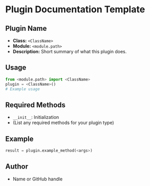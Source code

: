 # Plugin Documentation Template

## Plugin Name

- **Class:** `<ClassName>`
- **Module:** `<module.path>`
- **Description:** Short summary of what this plugin does.

## Usage

```python
from <module.path> import <ClassName>
plugin = <ClassName>()
# Example usage
```

## Required Methods
- `__init__`: Initialization
- (List any required methods for your plugin type)

## Example
```python
result = plugin.example_method(<args>)
```

## Author
- Name or GitHub handle 